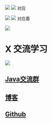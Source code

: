 ![](https://upload-images.jianshu.io/upload_images/4685968-729b8014c95ec1db.png?imageMogr2/auto-orient/strip%7CimageView2/2/w/1240)
![](https://upload-images.jianshu.io/upload_images/4685968-90654ca16fdbefef.png?imageMogr2/auto-orient/strip%7CimageView2/2/w/1240)
对应

![](https://upload-images.jianshu.io/upload_images/4685968-db4b4a98725b25b7.png?imageMogr2/auto-orient/strip%7CimageView2/2/w/1240)
![](https://upload-images.jianshu.io/upload_images/4685968-43234b248a96a25f.png?imageMogr2/auto-orient/strip%7CimageView2/2/w/1240)
对应着

![](https://upload-images.jianshu.io/upload_images/4685968-4882696b0648a525.png?imageMogr2/auto-orient/strip%7CimageView2/2/w/1240)

# X 交流学习
![](https://img-blog.csdnimg.cn/20190504005601174.jpg)

## [Java交流群](https://jq.qq.com/?_wv=1027&k=5UB4P1T)
## [博客](http://www.shishusheng.com)

## [Github](https://github.com/Wasabi1234)
